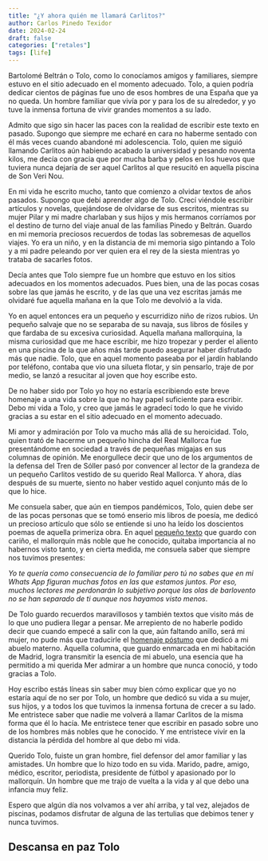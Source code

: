 ```yaml
---
title: "¿Y ahora quién me llamará Carlitos?"
author: Carlos Pinedo Texidor
date: 2024-02-24
draft: false
categories: ["retales"]
tags: [life]
---
```

Bartolomé Beltrán o Tolo, como lo conocíamos amigos y familiares, siempre estuvo en el sitio adecuado en el momento adecuado. Tolo, a quien podría dedicar cientos de páginas fue uno de esos hombres de una España que ya no queda. Un hombre familiar que vivía por y para los de su alrededor, y yo tuve la inmensa fortuna de vivir grandes momentos a su lado.

Admito que sigo sin hacer las paces con la realidad de escribir este texto en pasado. Supongo que siempre me echaré en cara no haberme sentado con él más veces cuando abandoné mi adolescencia. Tolo, quien me siguió llamando Carlitos aún habiendo acabado la universidad y pesando noventa kilos, me decía con gracia que por mucha barba y pelos en los huevos que tuviera nunca dejaría de ser aquel Carlitos al que resucitó en aquella piscina de Son Veri Nou.

En mi vida he escrito mucho, tanto que comienzo a olvidar textos de años pasados. Supongo que debí aprender algo de Tolo. Crecí viéndole escribir artículos y novelas, quejándose de olvidarse de sus escritos, mientras su mujer Pilar y mi madre charlaban y sus hijos y mis hermanos corríamos por el destino de turno del viaje anual de las familias Pinedo y Beltrán. Guardo en mi memoria preciosos recuerdos de todas las sobremesas de aquellos viajes. Yo era un niño, y en la distancia de mi memoria sigo pintando a Tolo y a mi padre peleando por ver quien era el rey de la siesta mientras yo trataba de sacarles fotos.

Decía antes que Tolo siempre fue un hombre que estuvo en los sitios adecuados en los momentos adecuados. Pues bien, una de las pocas cosas sobre las que jamás he escrito, y de las que una vez escritas jamás me olvidaré fue aquella mañana en la que Tolo me devolvió a la vida.

Yo en aquel entonces era un pequeño y escurridizo niño de rizos rubios. Un pequeño salvaje que no se separaba de su navaja, sus libros de fósiles y que fardaba de su excesiva curiosidad. Aquella mañana mallorquina, la misma curiosidad que me hace escribir, me hizo tropezar y perder el aliento en una piscina de la que años más tarde puedo asegurar haber disfrutado más que nadie. Tolo, que en aquel momento paseaba por el jardín hablando por teléfono, contaba que vio una silueta flotar, y sin pensarlo, traje de por medio, se lanzó a resucitar al joven que hoy escribe esto.

De no haber sido por Tolo yo hoy no estaría escribiendo este breve homenaje a una vida sobre la que no hay papel suficiente para escribir. Debo mi vida a Tolo, y creo que jamás le agradecí todo lo que he vivido gracias a su estar en el sitio adecuado en el momento adecuado.

Mi amor y admiración por Tolo va mucho más allá de su heroicidad. Tolo, quien trató de hacerme un pequeño hincha del Real Mallorca fue presentándome en sociedad a través de pequeñas migajas en sus columnas de opinión. Me enorgullece decir que uno de los argumentos de la defensa del Tren de Sóller pasó por convencer al lector de la grandeza de un pequeño Carlitos vestido de su querido Real Mallorca. Y ahora, días después de su muerte, siento no haber vestido aquel conjunto más de lo que lo hice.

Me consuela saber, que aún en tiempos pandémicos, Tolo, quien debe ser de las pocas personas que se tomó enserio mis libros de poesía, me dedicó un precioso artículo que sólo se entiende si uno ha leído los doscientos poemas de aquella primeriza obra. En aquel [pequeño texto](https://tweetsalud.com/pinedo-texidor-camino-del-paraiso/) que guardo con cariño, el mallorquín más noble que he conocido, quitaba importancia al no habernos visto tanto, y en cierta medida, me consuela saber que siempre nos tuvimos presentes:

*Yo te quería como consecuencia de lo familiar pero tú no sabes que en mi Whats App figuran muchas fotos en las que estamos juntos. Por eso, muchos lectores me perdonarán lo subjetivo porque las olas de barlovento no se han separado de ti ​aunque nos hayamos visto menos*. 

De Tolo guardo recuerdos maravillosos y también textos que visito más de lo que uno pudiera llegar a pensar. Me arrepiento de no haberle podido decir que cuando empecé a salir con la que, aún faltando anillo, será mi mujer, no pude más que traducirle el [homenaje póstumo](https://www.abc.es/sociedad/abci-luto-aviacion-espanola-200711050300-1641289825524_noticia.html) que  dedicó a mi abuelo materno. Aquella columna, que guardo enmarcada en mi habitación de Madrid, logra transmitir la esencia de mi abuelo, una esencia que ha permitido a mi querida Mer admirar a un hombre que nunca conoció, y todo gracias a Tolo.

Hoy escribo estás líneas sin saber muy bien cómo explicar que yo no estaría aquí de no ser por Tolo, un hombre que dedicó su vida a su mujer, sus hijos, y a todos los que tuvimos la inmensa fortuna de crecer a su lado. Me entristece saber que nadie me volverá a llamar Carlitos de la misma forma que él lo hacía. Me entristece tener que escribir en pasado sobre uno de los hombres más nobles que he conocido. Y me entristece vivir en la distancia la pérdida del hombre al que debo mi vida.

Querido Tolo, fuiste un gran hombre, fiel defensor del amor familiar y las amistades. Un hombre que lo hizo todo en su vida. Marido, padre, amigo, médico, escritor, periodista, presidente de fútbol y apasionado por lo mallorquín. Un hombre que me trajo de vuelta a la vida y al que debo una infancia muy feliz. 

Espero que algún día nos volvamos a ver ahí arriba, y tal vez, alejados de piscinas, podamos disfrutar de alguna de las tertulias que debimos tener y nunca tuvimos.

Descansa en paz Tolo
---
